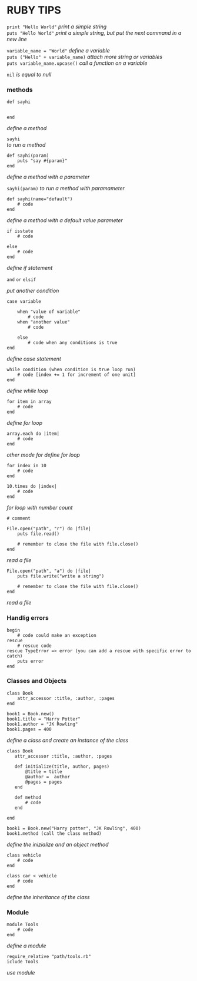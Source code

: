 # RUBY TIPS


``` print "Hello World" ```     _print a simple string_  
``` puts "Hello World" ```      _print a simple string, but put the next command in a new line_  


``` variable_name = "World" ```         _define a variable_  
``` puts ("Hello" + variable_name) ```  _attach more string or variables_  
``` puts variable_name.upcase() ```     _call a function on a variable_

``` nil ``` _is equal to null_

### methods

``` 
def sayhi


end

```
_define a method_  


``` sayhi ```   
_to run a method_  

``` 
def sayhi(param)
    puts "say #{param}"
end

```
_define a method with a parameter_  


``` sayhi(param) ``` 
_to run a method with paramameter_  

``` 
def sayhi(name="default")
    # code
end

```
_define a method with a default value parameter_    

``` 
if isstate
    # code

else
    # code
end
```

_define if statement_  


``` and ```  ``` or ``` ``` elsif   ```
 
_put another condition_  

``` 
case variable

    when "value of variable"
        # code
    when "another value"
        # code 

    else 
        # code when any conditions is true
end

```
_define case statement_  

``` 
while condition (when condition is true loop run)
    # code [index += 1 for increment of one unit]
end
```

_define while loop_  

```
for item in array 
    # code
end
```

_define for loop_  

``` 
array.each do |item|
    # code
end
``` 
_other mode for define for loop_  

``` 
for index in 10
    # code
end

10.times do |index|
    # code 
end
```
_for loop with number count_  

``` 
# comment
```  

``` 
File.open("path", "r") do |file|
    puts file.read()

    # remember to close the file with file.close()
end
``` 
_read a file_  


``` 
File.open("path", "a") do |file|
    puts file.write("write a string")

    # remember to close the file with file.close()
end
``` 
_read a file_  

### Handlig errors  

```
begin
    # code could make an exception
rescue
    # rescue code
rescue TypeError => error (you can add a rescue with specific error to catch)
    puts error
end
```

### Classes and Objects
```
class Book
    attr_accessor :title, :author, :pages 
end

book1 = Book.new()
book1.title = "Harry Potter"
book1.author = "JK Rowling"
book1.pages = 400
```
_define a class and create an instance of the class_

 ```
class Book
    attr_accessor :title, :author, :pages 

    def initialize(title, author, pages)
        @title = title
        @author =  author
        @pages = pages
    end

    def method
        # code
    end

end

book1 = Book.new("Harry potter", "JK Rowling", 400)
book1.method (call the class method)
```

_define the inizialize and an object method_  

```
class vehicle
    # code
end

class car < vehicle
    # code
end
```
_define the inheritance of the class_  

### Module

``` 
module Tools
    # code
end
```
_define a module_  

```
require_relative "path/tools.rb"
iclude Tools
``` 
_use module_  






